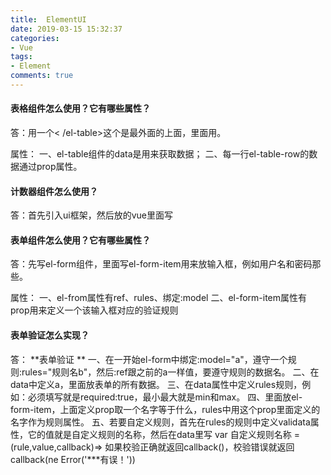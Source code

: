 ```yaml
---
title:  ElementUI
date: 2019-03-15 15:32:37
categories:
- Vue
tags:
- Element
comments: true
---
```



#### 表格组件怎么使用？它有哪些属性？ 

答：用一个<el-table>< /el-table>这个是最外面的上面，里面用<el-table-row></el-table-row>。

属性：
一、el-table组件的data是用来获取数据；
二、每一行el-table-row的数据通过prop属性。

#### 计数器组件怎么使用？
答：首先引入ui框架，然后放的vue里面写<el-input-num></el-input-num>

#### 表单组件怎么使用？它有哪些属性？
答：先写el-form组件，里面写el-form-item用来放输入框，例如用户名和密码那些。

属性：
一、el-from属性有ref、rules、绑定:model
二、el-form-item属性有prop用来定义一个该输入框对应的验证规则

#### 表单验证怎么实现？

答：
**表单验证 **
一、在一开始el-form中绑定:model="a"，遵守一个规则:rules="规则名b"，然后:ref跟之前的a一样值，要遵守规则的数据名。
二、在data中定义a，里面放表单的所有数据。
三、在data属性中定义rules规则，例如：必须填写就是required:true，最小最大就是min和max。
四、里面放el-form-item，上面定义prop取一个名字等于什么，rules中用这个prop里面定义的名字作为规则属性。
五、若要自定义规则，首先在rules的规则中定义validata属性，它的值就是自定义规则的名称，然后在data里写  var 自定义规则名称 = (rule,value,callback)=>  如果校验正确就返回callback()，校验错误就返回callback(ne Error('***有误！'))